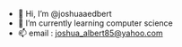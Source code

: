 - 👋 Hi, I’m @joshuaaedbert
- 🌱 I’m currently learning computer science
- 📫 email : joshua_albert85@yahoo.com

<!---
joshuaaedbert/joshuaaedbert is a ✨ special ✨ repository because its `README.md` (this file) appears on your GitHub profile.
You can click the Preview link to take a look at your changes.
--->

